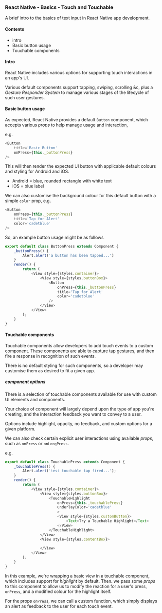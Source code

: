 ### React Native - Basics - Touch and Touchable

A brief intro to the basics of text input in React Native app development.

#### Contents
* intro
* Basic button usage
* Touchable components

#### Intro
React Native includes various options for supporting touch interactions in an app's UI.

Various default components support tapping, swiping, scrolling &c, plus a *Gesture Responder System* to manage various stages of the lifecycle of such user gestures.

#### Basic button usage
As expected, React Native provides a default `Button` component, which accepts various *props* to help manage usage and interaction,

e.g.

```javascript
<Button
	title='Basic Button'
	onPress={this._buttonPress}
/>
```

This will then render the expected UI button with applicable default colours and styling for Android and iOS.

* Android = blue, rounded rectangle with white text
* iOS = blue label

We can also customise the background colour for this default button with a simple `color` prop, e.g.

```javascript
<Button
	onPress={this._buttonPress}
	title='Tap for Alert'
	color='cadetblue'
/>
```

So, an example button usage might be as follows

```javascript
export default class ButtonPress extends Component {
	_buttonPress() {
		Alert.alert('a button has been tapped...')
	}
	render() {
		return (
			<View style={styles.container}>
				<View style={styles.buttonBox}>
					<Button
						onPress={this._buttonPress}
						title='Tap for Alert'
						color='cadetblue'
					/>
				</View>
			</View>
		);
	}
}
```

#### Touchable components
Touchable components allow developers to add touch events to a custom component. These components are able to capture tap gestures, and then fire a response in recognition of such events.

There is no default styling for such components, so a developer may customise them as desired to fit a given app.

##### component options
There is a selection of touchable components available for use with custom UI elements and components.

Your choice of component will largely depend upon the type of app you're creating, and the interaction feedback you want to convey to a user.

Options include highlight, opacity, no feedback, and custom options for a given platform.

We can also check certain explicit user interactions using available *props*, such as `onPress` or `onLongPress`.

e.g.

```javascript
export default class TouchablePress extends Component {
	_touchablePress() {
		Alert.alert('test touchable tap fired...');
	}
	render() {
		return (
			<View style={styles.container}>
				<View style={styles.buttonBox}>
					<TouchableHighlight
						onPress={this._touchablePress}
						underlayColor='cadetblue'
						>
						<View style={styles.customButton}>
							<Text>Try a Touchable Highlight</Text>
						</View>
					</TouchableHighlight>
				</View>
				<View style={styles.contentBox}>
					
				</View>
			</View>
		);
	}
}
```

In this example, we're wrapping a basic view in a touchable component, which includes support for *highlight* by default. Then. we pass some *props* to this component to allow us to modify the reaction for a user's press, `onPress`, and a modified colour for the highlight itself. 

For the props `onPress`, we can call a custom function, which simply displays an alert as feedback to the user for each touch event.


